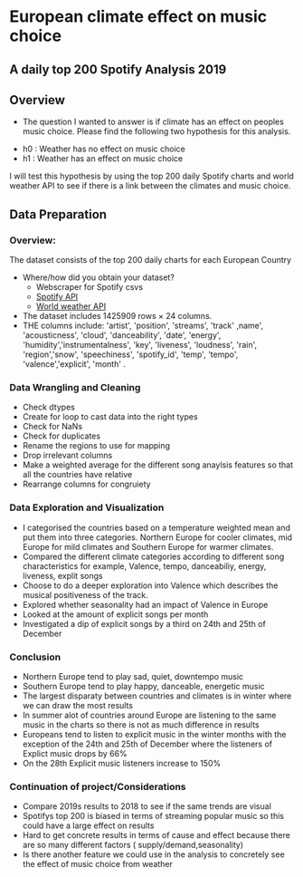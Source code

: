 # European climate effect on music choice
## A daily top 200 Spotify Analysis 2019


## Overview

* The question I wanted to answer is if climate has an effect on peoples music choice. Please find the following two hypothesis for this analysis. 

- h0 : Weather has no effect on music choice 
- h1 : Weather has an effect on music choice 

I will test this hypothesis by using the top 200 daily Spotify charts and world weather API to see if there is a link between the climates and music choice. 

## Data Preparation

### Overview:

The dataset consists of the top 200 daily charts for each European Country 
* Where/how did you obtain your dataset?
	* Webscraper for Spotify csvs
	* [Spotify API](https://developer.spotify.com/documentation/web-api/)
    * [World weather API](https://www.worldweatheronline.com/developer/api/)
* The dataset includes 1425909 rows × 24 columns.
* THE columns include: 'artist', 'position', 'streams', 'track' ,name', 'acousticness', 'cloud', 'danceability', 'date', 'energy', 'humidity','instrumentalness', 'key', 'liveness', 'loudness', 'rain', 'region','snow', 'speechiness', 'spotify_id', 'temp', 'tempo', 'valence','explicit', 'month'
.

### Data Wrangling and Cleaning

* Check dtypes
* Create for loop to cast data into the right types
* Check for NaNs
* Check for duplicates
* Rename the regions to use for mapping
* Drop irrelevant columns
* Make a weighted average for the different song anaylsis features so that all the countries have relative 
* Rearrange columns for congruiety


### Data Exploration and Visualization

* I categorised the countries based on a temperature weighted mean and put them into three categories. Northern Europe for cooler climates, mid Europe for mild climates and Southern Europe for warmer climates.
* Compared the different climate categories according to different song characteristics for example, Valence, tempo, danceabiliy, energy, liveness, explit songs
* Choose to do a deeper exploration into Valence which describes the musical positiveness of the track. 
* Explored whether seasonality had an impact of Valence in Europe
* Looked at the amount of explicit songs per month
* Investigated a dip of explicit songs by a third on 24th and 25th of December




### Conclusion

* Northern Europe tend to play sad, quiet, downtempo music
* Southern Europe tend to play happy, danceable, energetic music 
* The largest disparaty between countries and climates is in winter where we can draw the most results
* In summer alot of countries around Europe are listening to the same music in the charts so there is not as much difference in results
* Europeans tend to listen to explicit music in the winter months with the exception of the 24th and 25th of December where the listeners of Explict music drops by 66%
* On the 28th Explicit music listeners increase to 150% 


### Continuation of project/Considerations 

* Compare 2019s results to 2018 to see if the same trends are visual
* Spotifys top 200 is biased in terms of streaming popular music so this could have a large effect on results
* Hard to get concrete results in terms of cause and effect because there are so many different factors ( supply/demand,seasonality)
* Is there another feature we could use in the analysis to concretely see the effect of music choice from weather


